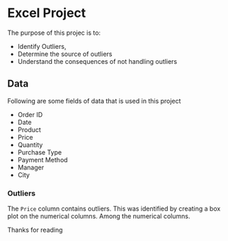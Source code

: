 # Excel Project 
The purpose of this projec is to:
- Identify Outliers,
- Determine the source of outliers
- Understand the consequences of not handling outliers


## Data

Following are some fields of data that is used in this project
  - Order ID	
  - Date	
  - Product	
  - Price	
  - Quantity	
  - Purchase Type	
  - Payment Method	
  - Manager	
  - City

  ### Outliers 
 The ``Price`` column contains outliers. This was identified by creating a box plot on the numerical columns. Among the numerical columns.


 Thanks for reading 
 







